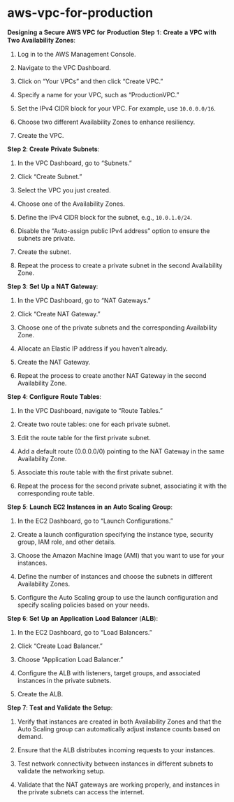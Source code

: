 # aws-vpc-for-production
𝐃𝐞𝐬𝐢𝐠𝐧𝐢𝐧𝐠 𝐚 𝐒𝐞𝐜𝐮𝐫𝐞 𝐀𝐖𝐒 𝐕𝐏𝐂 𝐟𝐨𝐫 𝐏𝐫𝐨𝐝𝐮𝐜𝐭𝐢𝐨𝐧
𝐒𝐭𝐞𝐩 𝟏: 𝐂𝐫𝐞𝐚𝐭𝐞 𝐚 𝐕𝐏𝐂 𝐰𝐢𝐭𝐡 𝐓𝐰𝐨 𝐀𝐯𝐚𝐢𝐥𝐚𝐛𝐢𝐥𝐢𝐭𝐲 𝐙𝐨𝐧𝐞𝐬:

1. Log in to the AWS Management Console.

2. Navigate to the VPC Dashboard.

3. Click on “Your VPCs” and then click “Create VPC.”

4. Specify a name for your VPC, such as “ProductionVPC.”

5. Set the IPv4 CIDR block for your VPC. For example, use `10.0.0.0/16`.

6. Choose two different Availability Zones to enhance resiliency.

7. Create the VPC.

𝐒𝐭𝐞𝐩 𝟐: 𝐂𝐫𝐞𝐚𝐭𝐞 𝐏𝐫𝐢𝐯𝐚𝐭𝐞 𝐒𝐮𝐛𝐧𝐞𝐭𝐬:

1. In the VPC Dashboard, go to “Subnets.”

2. Click “Create Subnet.”

3. Select the VPC you just created.

4. Choose one of the Availability Zones.

5. Define the IPv4 CIDR block for the subnet, e.g., `10.0.1.0/24`.

6. Disable the “Auto-assign public IPv4 address” option to ensure the subnets are private.

7. Create the subnet.

8. Repeat the process to create a private subnet in the second Availability Zone.

𝐒𝐭𝐞𝐩 𝟑: 𝐒𝐞𝐭 𝐔𝐩 𝐚 𝐍𝐀𝐓 𝐆𝐚𝐭𝐞𝐰𝐚𝐲:

1. In the VPC Dashboard, go to “NAT Gateways.”

2. Click “Create NAT Gateway.”

3. Choose one of the private subnets and the corresponding Availability Zone.

4. Allocate an Elastic IP address if you haven’t already.

5. Create the NAT Gateway.

6. Repeat the process to create another NAT Gateway in the second Availability Zone.

𝐒𝐭𝐞𝐩 𝟒: 𝐂𝐨𝐧𝐟𝐢𝐠𝐮𝐫𝐞 𝐑𝐨𝐮𝐭𝐞 𝐓𝐚𝐛𝐥𝐞𝐬:

1. In the VPC Dashboard, navigate to “Route Tables.”

2. Create two route tables: one for each private subnet.

3. Edit the route table for the first private subnet.

4. Add a default route (0.0.0.0/0) pointing to the NAT Gateway in the same Availability Zone.

5. Associate this route table with the first private subnet.

6. Repeat the process for the second private subnet, associating it with the corresponding route table.

𝐒𝐭𝐞𝐩 𝟓: 𝐋𝐚𝐮𝐧𝐜𝐡 𝐄𝐂𝟐 𝐈𝐧𝐬𝐭𝐚𝐧𝐜𝐞𝐬 𝐢𝐧 𝐚𝐧 𝐀𝐮𝐭𝐨 𝐒𝐜𝐚𝐥𝐢𝐧𝐠 𝐆𝐫𝐨𝐮𝐩:

1. In the EC2 Dashboard, go to “Launch Configurations.”

2. Create a launch configuration specifying the instance type, security group, IAM role, and other details.

3. Choose the Amazon Machine Image (AMI) that you want to use for your instances.

4. Define the number of instances and choose the subnets in different Availability Zones.

5. Configure the Auto Scaling group to use the launch configuration and specify scaling policies based on your needs.

𝐒𝐭𝐞𝐩 𝟔: 𝐒𝐞𝐭 𝐔𝐩 𝐚𝐧 𝐀𝐩𝐩𝐥𝐢𝐜𝐚𝐭𝐢𝐨𝐧 𝐋𝐨𝐚𝐝 𝐁𝐚𝐥𝐚𝐧𝐜𝐞𝐫 (𝐀𝐋𝐁):

1. In the EC2 Dashboard, go to “Load Balancers.”

2. Click “Create Load Balancer.”

3. Choose “Application Load Balancer.”

4. Configure the ALB with listeners, target groups, and associated instances in the private subnets.

5. Create the ALB.

𝐒𝐭𝐞𝐩 𝟕: 𝐓𝐞𝐬𝐭 𝐚𝐧𝐝 𝐕𝐚𝐥𝐢𝐝𝐚𝐭𝐞 𝐭𝐡𝐞 𝐒𝐞𝐭𝐮𝐩:

1. Verify that instances are created in both Availability Zones and that the Auto Scaling group can automatically adjust instance counts based on demand.

2. Ensure that the ALB distributes incoming requests to your instances.

3. Test network connectivity between instances in different subnets to validate the networking setup.

4. Validate that the NAT gateways are working properly, and instances in the private subnets can access the internet.
